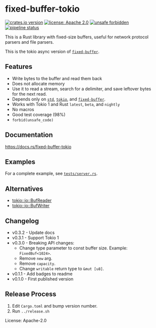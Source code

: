 # fixed-buffer-tokio

[![crates.io version](https://img.shields.io/crates/v/fixed-buffer-tokio.svg)](https://crates.io/crates/fixed-buffer-tokio)
[![license: Apache 2.0](https://gitlab.com/leonhard-llc/fixed-buffer-rs/-/raw/main/license-apache-2.0.svg)](http://www.apache.org/licenses/LICENSE-2.0)
[![unsafe forbidden](https://gitlab.com/leonhard-llc/fixed-buffer-rs/-/raw/main/unsafe-forbidden-success.svg)](https://github.com/rust-secure-code/safety-dance/)
[![pipeline status](https://gitlab.com/leonhard-llc/fixed-buffer-rs/badges/main/pipeline.svg)](https://gitlab.com/leonhard-llc/fixed-buffer-rs/-/pipelines)

This is a Rust library with fixed-size buffers,
useful for network protocol parsers and file parsers.

This is the tokio async version of [`fixed-buffer`](https://crates.io/crates/fixed-buffer).

## Features
- Write bytes to the buffer and read them back
- Does not allocate memory
- Use it to read a stream, search for a delimiter,
  and save leftover bytes for the next read.
- Depends only on
  [`std`](https://doc.rust-lang.org/stable/std/),
  [`tokio`](https://crates.io/crates/tokio), and
  [`fixed-buffer`](https://crates.io/crates/fixed-buffer).
- Works with Tokio 1 and Rust `latest`, `beta`, and `nightly`
- No macros
- Good test coverage (98%)
- `forbid(unsafe_code)`

## Documentation
https://docs.rs/fixed-buffer-tokio

## Examples
For a complete example, see
[`tests/server.rs`](https://gitlab.com/leonhard-llc/fixed-buffer-rs/-/blob/main/fixed-buffer-tokio/tests/server.rs).

## Alternatives
- [tokio::io::BufReader](https://docs.rs/tokio/latest/tokio/io/struct.BufReader.html)
- [tokio::io::BufWriter](https://docs.rs/tokio/latest/tokio/io/struct.BufWriter.html)

## Changelog
- v0.3.2 - Update docs
- v0.3.1 - Support Tokio 1
- v0.3.0 - Breaking API changes:
  - Change type parameter to const buffer size. Example: `FixedBuf<1024>`.
  - Remove `new` arg.
  - Remove `capacity`.
  - Change `writable` return type to `&mut [u8]`.
- v0.1.1 - Add badges to readme
- v0.1.0 - First published version

## Release Process
1. Edit `Cargo.toml` and bump version number.
1. Run `../release.sh`

License: Apache-2.0
